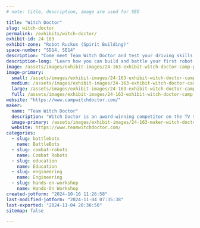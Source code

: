 ```yaml
---
# note: title, description, image are used for SEO

title: "Witch Doctor"
slug: witch-doctor
permalink: /exhibits/witch-doctor/
exhibit-id: 24-163
exhibit-zone: "Robot Ruckus (Spirit Building)"
space-number: "SD14, SE14"
description: "Come meet Team Witch Doctor and test your driving skills in a real robot battle!"
description-long: "Learn how you can build and battle your first robot with Camp Witch Doctor here at Maker Faire Orlando! We will be demoing our new robot kits all weekend, with TEN unique designs. Stop by and try your hand at driving a combat robot! Members of Team Witch Doctor will be also be available to meet and greet. Come say hello!"
image: /assets/images/exhibit-images/24-163-exhibit-witch-doctor-camp-promo-h2-2958-large.jpg
image-primary: 
  small: /assets/images/exhibit-images/24-163-exhibit-witch-doctor-camp-promo-h2-2958-small.jpg
  medium: /assets/images/exhibit-images/24-163-exhibit-witch-doctor-camp-promo-h2-2958-medium.jpg
  large: /assets/images/exhibit-images/24-163-exhibit-witch-doctor-camp-promo-h2-2958-large.jpg
  full: /assets/images/exhibit-images/24-163-exhibit-witch-doctor-camp-promo-h2-2958-full.jpg
website: "https://www.campwitchdoctor.com/"
maker: 
  name: "Team Witch Doctor"
  description: "Witch Doctor is an award-winning competitor on the TV show BattleBots. It weighs 250 pounds, and battles with its dual skull-shaped disks spinning at over 200 miles per hour! Witch Doctor has been a 2x BattleBots World Championship Finalist, 2x BattleBots Bounty Hunter Champion, BattleBots Golden Bolt Finalist, and BattleBots All-Stars Champion. Team Witch Doctor is a fan-favorite known for competing in their custom-made skeleton jackets and top hats. The South Florida team is an avid advocate of robotics education through combat robotics, and their Witch Doctor Junior educational program includes free YouTube video lessons to help new builders get started. You can learn more at www.teamwitchdoctor.com."
  image-primary: /assets/images/exhibit-images/24-163-maker-witch-doctor-bb2022-witch-doctor-team-sm-medium.jpg
  website: https://www.teamwitchdoctor.com/
categories: 
  - slug: battlebots
    name: BattleBots
  - slug: combat-robots
    name: Combat Robots
  - slug: education
    name: Education
  - slug: engineering
    name: Engineering
  - slug: hands-on-workshop
    name: Hands-On Workshop
created-jotform: "2024-10-16 11:26:58"
last-modified-jotform: "2024-11-04 07:35:38"
last-exported: "2024-11-04 20:36:50"
sitemap: false

---
```

